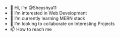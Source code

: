- 👋 Hi, I’m @Sheyshya11
- 👀 I’m interested in Web Development
- 🌱 I’m currently learning MERN stack
- 💞️ I’m looking to collaborate on Interesting Projects
- 📫 How to reach me 

<!---
Sheyshya11/Sheyshya11 is a ✨ special ✨ repository because its `README.md` (this file) appears on your GitHub profile.
You can click the Preview link to take a look at your changes.
--->
